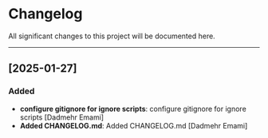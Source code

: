 # Changelog

All significant changes to this project will be documented here.


---

## [2025-01-27]
### Added
- **configure gitignore for ignore scripts**: configure gitignore for ignore scripts [Dadmehr Emami]
- **Added CHANGELOG.md**: Added CHANGELOG.md [Dadmehr Emami]
